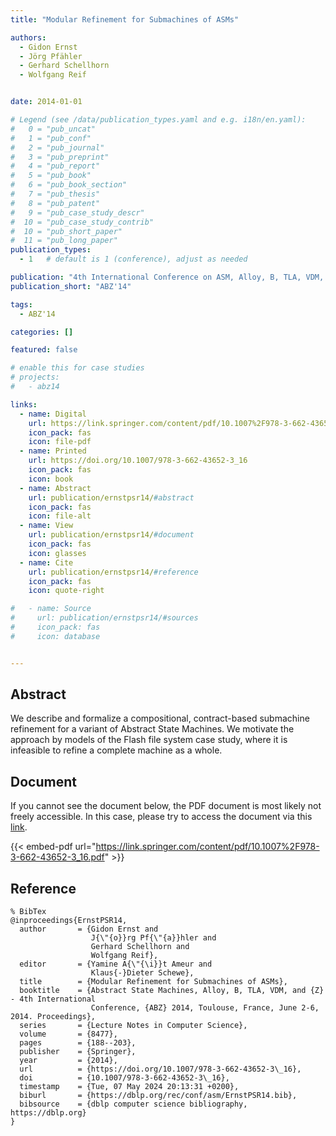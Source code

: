 ```yaml
---
title: "Modular Refinement for Submachines of ASMs"

authors:
  - Gidon Ernst
  - Jörg Pfähler
  - Gerhard Schellhorn
  - Wolfgang Reif


date: 2014-01-01

# Legend (see /data/publication_types.yaml and e.g. i18n/en.yaml): 
#   0 = "pub_uncat"
#   1 = "pub_conf"
#   2 = "pub_journal"
#   3 = "pub_preprint"
#   4 = "pub_report"
#   5 = "pub_book"
#   6 = "pub_book_section"
#   7 = "pub_thesis"
#   8 = "pub_patent"
#   9 = "pub_case_study_descr"
#  10 = "pub_case_study_contrib"
#  10 = "pub_short_paper"
#  11 = "pub_long_paper"
publication_types:
  - 1   # default is 1 (conference), adjust as needed

publication: "4th International Conference on ASM, Alloy, B, TLA, VDM, and Z (ABZ'14)"
publication_short: "ABZ'14"

tags:
  - ABZ'14

categories: []

featured: false

# enable this for case studies
# projects:
#   - abz14

links:
  - name: Digital
    url: https://link.springer.com/content/pdf/10.1007%2F978-3-662-43652-3_16.pdf
    icon_pack: fas
    icon: file-pdf
  - name: Printed
    url: https://doi.org/10.1007/978-3-662-43652-3_16
    icon_pack: fas
    icon: book
  - name: Abstract
    url: publication/ernstpsr14/#abstract
    icon_pack: fas
    icon: file-alt
  - name: View
    url: publication/ernstpsr14/#document
    icon_pack: fas
    icon: glasses
  - name: Cite
    url: publication/ernstpsr14/#reference
    icon_pack: fas
    icon: quote-right

#   - name: Source
#     url: publication/ernstpsr14/#sources
#     icon_pack: fas
#     icon: database


---
```


## Abstract

We describe and formalize a compositional, contract-based submachine refinement for a variant of Abstract State Machines. We motivate the approach by models of the Flash file system case study, where it is infeasible to refine a complete machine as a whole.

## Document

If you cannot see the document below, the PDF document is most likely not freely accessible. In this case, please try to access the document via this <a href="https://link.springer.com/content/pdf/10.1007%2F978-3-662-43652-3_16.pdf">link</a>.

{{< embed-pdf url="https://link.springer.com/content/pdf/10.1007%2F978-3-662-43652-3_16.pdf" >}}

## Reference

```
% BibTex
@inproceedings{ErnstPSR14,
  author       = {Gidon Ernst and
                  J{\"{o}}rg Pf{\"{a}}hler and
                  Gerhard Schellhorn and
                  Wolfgang Reif},
  editor       = {Yamine A{\"{\i}}t Ameur and
                  Klaus{-}Dieter Schewe},
  title        = {Modular Refinement for Submachines of ASMs},
  booktitle    = {Abstract State Machines, Alloy, B, TLA, VDM, and {Z} - 4th International
                  Conference, {ABZ} 2014, Toulouse, France, June 2-6, 2014. Proceedings},
  series       = {Lecture Notes in Computer Science},
  volume       = {8477},
  pages        = {188--203},
  publisher    = {Springer},
  year         = {2014},
  url          = {https://doi.org/10.1007/978-3-662-43652-3\_16},
  doi          = {10.1007/978-3-662-43652-3\_16},
  timestamp    = {Tue, 07 May 2024 20:13:31 +0200},
  biburl       = {https://dblp.org/rec/conf/asm/ErnstPSR14.bib},
  bibsource    = {dblp computer science bibliography, https://dblp.org}
}


```

<!-- # add information for case study papers (if available)
## Sources

- **Used formal method:**
  [ASM](/method/asm)
- **Resources and tools:**
  Asmeta

For more information, please contact the <a href ="mailto:silvia.bonfanti@unibg.it;arcaini@nii.ac.jp;angelo.gargantini@unibg.it;scandurra@unibg.it;elvinia.riccobene@unimi.it">authors</a>-->

